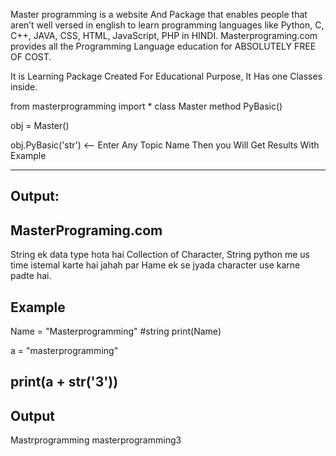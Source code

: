 Master programming is a website And Package that enables people that aren’t well versed in english to learn programming languages like Python, C, C++, JAVA, CSS, HTML,  JavaScript, PHP in HINDI. Masterprograming.com provides all the Programming Language education for ABSOLUTELY FREE OF COST.

It is Learning Package Created For Educational Purpose,
It Has one Classes inside.

from masterprogramming import *
class Master
	method PyBasic()

obj = Master()

obj.PyBasic('str') <-- Enter Any Topic Name Then you Will Get Results With Example

---------------------
Output:
-----------------------

MasterPrograming.com
--------------------
String ek data type hota hai Collection of Character, String python me us time istemal karte hai jahah par Hame ek se jyada character use karne padte hai.

Example
---------------------
Name = "Masterprogramming"      #string 
print(Name)

a = "masterprogramming"

print(a + str('3'))    
---------------------
Output
---------------------
Mastrprogramming
masterprogramming3	